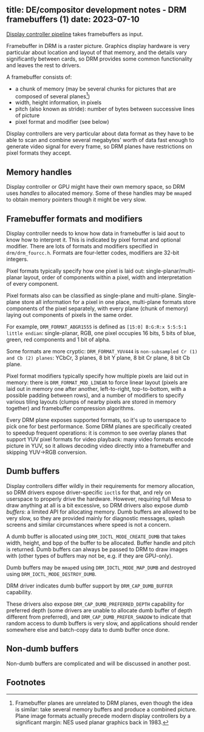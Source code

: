 title: DE/compositor development notes - DRM framebuffers (1)
date: 2023-07-10
----
[Display controller pipeline](/blog/05-de-drm-pipeline/) takes framebuffers as input.

Framebuffer in DRM is a raster picture. Graphics display hardware is very particular
about location and layout of that memory, and the details vary significantly between
cards, so DRM provides some common functionality and leaves the rest to drivers.

A framebuffer consists of:
- a chunk of memory (may be several chunks for pictures that are composed of several planes[^drmplane])
- width, height information, in pixels
- pitch (also known as stride): number of bytes between successive lines of picture
- pixel format and modifier (see below)

Display controllers are very particular about data format as they have to be able to scan
and combine several megabytes' worth of data fast enough to generate video signal for every frame,
so DRM planes have restrictions on pixel formats they accept.

## Memory handles

Display controller or GPU might have their own memory space, so DRM uses _handles_ to allocated
memory. Some of these handles may be `mmap`ed to obtain memory pointers though it might be very
slow.

## Framebuffer formats and modifiers

Display controller needs to know how data in framebuffer is laid aout to know how to interpret
it. This is indicated by pixel format and optional modifier. There are lots of formats and
modifiers specified in `drm/drm_fourcc.h`. Formats are four-letter codes, modifiers are 32-bit
integers.

Pixel formats typically specify how one pixel is laid out: single-planar/multi-planar layout,
order of components within a pixel, width and interpretation of every component.

Pixel formats also can be classified as single-plane and multi-plane. Single-plane store all
information for a pixel in one place, multi-plane formats store components of the pixel
separately, with every plane (chunk of memory) laying out components of pixels in the same order.

For example, `DRM_FORMAT_ABGR1555` is defined as `[15:0] B:G:R:x 5:5:5:1 little endian`:
single-planar, RGB, one pixel occupies 16 bits, 5 bits of blue, green, red components
and 1 bit of alpha.

Some formats are more cryptic: `DRM_FORMAT_YUV444` is `non-subsampled Cr (1) and Cb (2) planes`:
YCbCr, 3 planes, 8 bit Y plane, 8 bit Cr plane, 8 bit Cb plane.

Pixel format modifiers typically specify how multiple pixels are laid out in memory: there
is `DRM_FORMAT_MOD_LINEAR` to force linear layout (pixels are laid out in memory one after
another, left-to-right, top-to-bottom, with a possible padding between rows), and a number
of modifiers to specify various tiling layouts (clumps of nearby pixels are stored
in memory together) and framebuffer compression algorithms.

Every DRM plane exposes supported formats, so it's up to userspace to pick one for best
performance. Some DRM planes are specifically created to speedup frequent operations: it is
common to see overlay planes that support YUV pixel formats for video playback: many video
formats encode picture in YUV, so it allows decoding video directly into a framebuffer and
skipping YUV->RGB conversion.

## Dumb buffers

Display controllers differ wildly in their requirements for memory allocation, so DRM drivers
expose driver-specific `ioctl`s for that, and rely on userspace to properly drive the hardware.
However, requiring full Mesa to draw anything at all is a bit excessive, so DRM drivers also
expose _dumb buffers_: a limited API for allocating memory. Dumb buffers are allowed to be
very slow, so they are provided mainly for diagnostic messages, splash screens and similar
circumstances where speed is not a concern.

A dumb buffer is allocated using `DRM_IOCTL_MODE_CREATE_DUMB` that takes width, height, and bpp
of the buffer to be allocated. Buffer handle and pitch is returned. Dumb buffers can always
be passed to DRM to draw images with (other types of buffers may not be, e.g. if they are
GPU-only).

Dumb buffers may be `mmap`ed using `DRM_IOCTL_MODE_MAP_DUMB` and destroyed using
`DRM_IOCTL_MODE_DESTROY_DUMB`.

DRM driver indicates dumb buffer support by `DRM_CAP_DUMB_BUFFER` capability.

These drivers also expose `DRM_CAP_DUMB_PREFERRED_DEPTH` capability for preferred depth
(some drivers are unable to allocate dumb buffer of depth different from preferred),
and `DRM_CAP_DUMB_PREFER_SHADOW` to indicate that random access to dumb buffers is very slow,
and applications should render somewhere else and batch-copy data to dumb buffer once done.

## Non-dumb buffers

Non-dumb buffers are complicated and will be discussed in another post.

## Footnotes

[^drmplane]:
	Framebuffer planes are unrelated to DRM planes, even though the idea is similar: take several
	memory buffers and produce a combined picture. Plane image formats actually precede modern
	display controllers by a significant margin: NES used planar graphics back in 1983.
